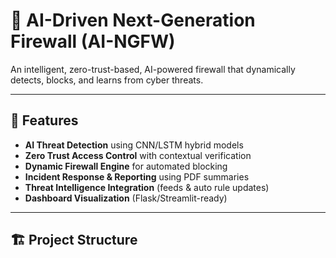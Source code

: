 # 🧠 AI-Driven Next-Generation Firewall (AI-NGFW)

An intelligent, zero-trust-based, AI-powered firewall that dynamically detects, blocks, and learns from cyber threats.

---

## 🚀 Features
- **AI Threat Detection** using CNN/LSTM hybrid models  
- **Zero Trust Access Control** with contextual verification  
- **Dynamic Firewall Engine** for automated blocking  
- **Incident Response & Reporting** using PDF summaries  
- **Threat Intelligence Integration** (feeds & auto rule updates)  
- **Dashboard Visualization** (Flask/Streamlit-ready)

---

## 🏗️ Project Structure
